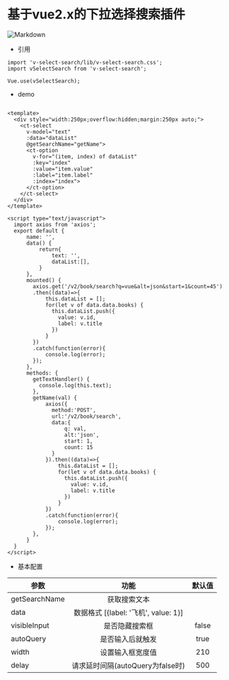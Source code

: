 # 基于vue2.x的下拉选择搜索插件
![Markdown](http://i1.bvimg.com/672220/53a0515612622e7f.gif)

- 引用
```
import 'v-select-search/lib/v-select-search.css';
import vSelectSearch from 'v-select-search';

Vue.use(vSelectSearch);
```

- demo
```

<template>
  <div style="width:250px;overflow:hidden;margin:250px auto;">
    <ct-select
      v-model="text"
      :data="dataList"
      @getSearchName="getName">
      <ct-option
        v-for="(item, index) of dataList"
        :key="index"
        :value="item.value"
        :label="item.label"
        :index="index">
      </ct-option>
    </ct-select>
  </div>
</template>

<script type="text/javascript">
  import axios from 'axios';
  export default {
      name: '',
      data() {
          return{
              text: '',
              dataList:[],
          }
      },
      mounted() {
        axios.get('/v2/book/search?q=vue&alt=json&start=1&count=45')
        .then((data)=>{
            this.dataList = [];
            for(let v of data.data.books) {
              this.dataList.push({
                value: v.id,
                label: v.title
              })
            }
        })
        .catch(function(error){
            console.log(error);
        });
      },
      methods: {
        getTextHandler() {
          console.log(this.text);
        },
        getName(val) {
            axios({
              method:'POST',
              url:'/v2/book/search',
              data:{
                  q: val,
                  alt:'json',
                  start: 1,
                  count: 15
              }
            }).then((data)=>{
                this.dataList = [];
                for(let v of data.data.books) {
                  this.dataList.push({
                    value: v.id,
                    label: v.title
                  })
                }
            })
            .catch(function(error){
                console.log(error);
            });
        },
      }
  }
</script>

```
- 基本配置


| 参数   |  功能  | 默认值|
| --------  | :----:  |:----:  |
| getSearchName     |   获取搜索文本    |  |
| data     |   数据格式 [{label: '飞机', value: 1}]    |  |
| visibleInput     |   是否隐藏搜索框   | false |
| autoQuery     |   是否输入后就触发    | true |
| width     |   设置输入框宽度值    | 210 |
| delay     |   请求延时间隔(autoQuery为false时)    | 500 |